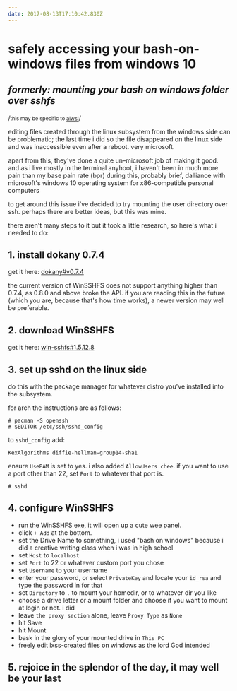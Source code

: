 ```yaml
---
date: 2017-08-13T17:10:42.830Z
---
```

# safely accessing your bash\-on-windows files from windows 10
## *formerly: mounting your bash on windows folder over sshfs*

/<small>this may be specific to [alwsl](https://github.com/alwsl/alwsl)</small>/

editing files created through the linux subsystem from the windows side can be
problematic; the last time i did so the file disappeared on the linux side and
was inaccessible even after a reboot. very microsoft.

apart from this, they've done a quite un–microsoft job of making it good. and as
i live mostly in the terminal anyhoot, i haven't been in much more pain than my
base pain rate (bpr) during this, probably brief, dalliance with microsoft's
windows 10 operating system for x86-compatible personal computers

to get around this issue i've decided to try mounting the user directory over
ssh. perhaps there are better ideas, but this was mine.

there aren't many steps to it but it took a little research, so here's what i
needed to do:

## 1. install dokany 0.7.4

get it here:
[dokany#v0.7.4](https://github.com/dokan-dev/dokany/releases/tag/v0.7.4)

the current version of WinSSHFS does not support anything higher than 0.7.4, as
0.8.0 and above broke the API. if you are reading this in the future (which you
are, because that's how time works), a newer version may well be preferable.

## 2. download WinSSHFS

get it here: [win-sshfs#1.5.12.8](https://github.com/Foreveryone-cz/win-sshfs/releases/tag/1.5.12.8)

## 3. set up sshd on the linux side

do this with the package manager for whatever distro you've installed into the
subsystem.

for arch the instructions are as follows:

```
# pacman -S openssh
# $EDITOR /etc/ssh/sshd_config
```

to `sshd_config` add:

```
KexAlgorithms diffie-hellman-group14-sha1
```

ensure `UsePAM` is set to yes. i also added `AllowUsers chee`. if you want to
use a port other than 22, set `Port` to whatever that port is.

```
# sshd
```

## 4. configure WinSSHFS

* run the WinSSHFS exe, it will open up a cute wee panel.
* click `+ Add` at the bottom.
* set the Drive Name to something, i used "bash on windows" because i did a
creative writing class when i was in high school
* set `Host` to `localhost`
* set `Port` to 22 or whatever custom port you chose
* set `Username` to your username
* enter your password, or select `PrivateKey` and locate your `id_rsa` and type the password in for that
* set `Directory` to `.` to mount your homedir, or to whatever dir you like
* choose a drive letter or a mount folder and choose if you want to mount at login or not. i did
* leave `the proxy section` alone, leave `Proxy Type` as `None`
* hit Save
* hit Mount
* bask in the glory of your mounted drive in `This PC`
* freely edit lxss-created files on windows as the lord God intended

## 5. rejoice in the splendor of the day, it may well be your last
